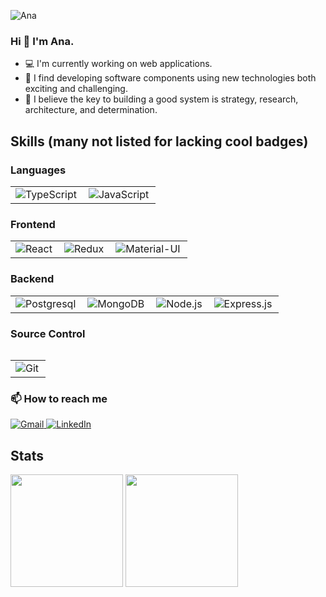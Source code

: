 ![Ana](https://user-images.githubusercontent.com/77282196/138700343-978caac0-212b-4673-b1f0-32c60a850dfc.png)
### Hi 👋 I'm Ana.

- 💻 I'm currently working on web applications.
- 🧩 I find developing software components using new technologies both exciting and challenging.
- 🔑 I believe the key to building a good system is strategy, research, architecture, and determination.

## Skills (many not listed for lacking cool badges)

### Languages
<table>
  <tr>
        <td><img alt="TypeScript" align="left" src="https://img.shields.io/badge/typescript%20-%23007ACC.svg?&style=for-the-badge&logo=typescript&logoColor=white" /></td>
    <td><img alt="JavaScript" align="left" src="https://img.shields.io/badge/javascript%20-%23323330.svg?&style=for-the-badge&logo=javascript&logoColor=%23F7DF1E" /></td>
  </tr>
</table>

### Frontend 

<table>
  <tr>
        <td><img alt="React" align="left" src="https://img.shields.io/badge/react%20-%2320232a.svg?&style=for-the-badge&logo=react&logoColor=%2361DAFB" /></td>
    <td><img alt="Redux" align="left" src="https://img.shields.io/badge/redux%20-%23593d88.svg?&style=for-the-badge&logo=redux&logoColor=white" /></td>
    <td><img alt="Material-UI" align="left" src="https://img.shields.io/badge/material%20ui%20-%230081CB.svg?&style=for-the-badge&logo=material-ui&logoColor=white" /></td>
  </tr>
 </table>

### Backend

<table>
  <tr>
    <td><img alt="Postgresql" align="left" src="https://img.shields.io/badge/postgres-%23316192.svg?&style=for-the-badge&logo=postgresql&logoColor=white" /></td>
    <td><img alt="MongoDB" align="left" src="https://img.shields.io/badge/MongoDB-%234ea94b.svg?&style=for-the-badge&logo=mongodb&logoColor=white" /></td>
    <td><img alt="Node.js" align="left" src="https://img.shields.io/badge/node.js%20-%2343853D.svg?&style=for-the-badge&logo=node.js&logoColor=white" /></td>
    <td><img alt="Express.js" align="left" src="https://img.shields.io/badge/express.js%20-%23404d59.svg?&style=for-the-badge" /></td>
  </tr>
<table />

### Source Control
  
<table>
  <tr>
    <td><img alt="Git" align="left" src="https://img.shields.io/badge/git%20-%23F05033.svg?&style=for-the-badge&logo=git&logoColor=white" /></td>
  </tr>
</table>


 
 ### 📫 How to reach me
 

<p>
  <a target="_blank" href="mailto:anayfernandez95@gmail.com?subject=[GitHub]">
    <img alt="Gmail" src="https://img.shields.io/badge/anayfernandez95@gmail.com-D14836?style=for-the-badge&logo=gmail&logoColor=white" />
  </a>
  
   <a target="_blank" href="https://www.linkedin.com/in/ana-yamileth-fernandez/">
    <img alt="LinkedIn" src="https://img.shields.io/badge/Ana Fernandez-%230077B5.svg?style=for-the-badge&logo=linkedin&logoColor=white"/>
  </a>
  
</p>

## Stats

<div>
  <img height="180em" src="https://github-readme-stats.vercel.app/api?username=Afernandezc435&show_icons=true&theme=radical&include_all_commits=true&count_private=true"/>
  <img height="180em" src="https://github-readme-stats.vercel.app/api/top-langs/?username=Afernandezc435&layout=compact&langs_count=10&theme=radical"/>
</div>
